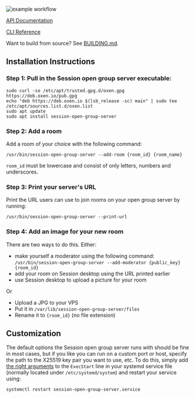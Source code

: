 ![example workflow](https://github.com/nielsandriesse/session-open-group-server/actions/workflows/check.yml/badge.svg)

[API Documentation](https://github.com/nielsandriesse/session-open-group-server/blob/main/DOCUMENTATION.md)

[CLI Reference](https://github.com/nielsandriesse/session-open-group-server/blob/main/CLI.md)

Want to build from source? See [BUILDING.md](https://github.com/nielsandriesse/session-open-group-server/blob/main/BUILDING.md).

## Installation Instructions

### Step 1: Pull in the Session open group server executable:

```
sudo curl -so /etc/apt/trusted.gpg.d/oxen.gpg https://deb.oxen.io/pub.gpg
echo "deb https://deb.oxen.io $(lsb_release -sc) main" | sudo tee /etc/apt/sources.list.d/oxen.list
sudo apt update
sudo apt install session-open-group-server
```

### Step 2: Add a room

Add a room of your choice with the following command:

```
/usr/bin/session-open-group-server --add-room {room_id} {room_name}
```

`room_id` must be lowercase and consist of only letters, numbers and underscores.

### Step 3: Print your server's URL

Print the URL users can use to join rooms on your open group server by running:

```
/usr/bin/session-open-group-server --print-url
```

### Step 4: Add an image for your new room

There are two ways to do this. Either:

- make yourself a moderator using the following command: `/usr/bin/session-open-group-server --add-moderator {public_key} {room_id}`
- add your room on Session desktop using the URL printed earlier
- use Session desktop to upload a picture for your room

Or

- Upload a JPG to your VPS
- Put it in `/var/lib/session-open-group-server/files`
- Rename it to `{room_id}` (no file extension)

## Customization

The default options the Session open group server runs with should be fine in most cases, but if you like you can run on a custom port or host, specify the path to the X25519 key pair you want to use, etc. To do this, simply add [the right arguments](https://github.com/nielsandriesse/session-open-group-server/blob/main/BUILDING.md#step-3-run-it) to the `ExecStart` line in your systemd service file (normally located under `/etc/systemd/system`) and restart your service using:

```
systemctl restart session-open-group-server.service
```
